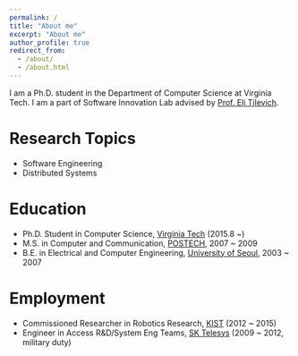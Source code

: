 ```yaml
---
permalink: /
title: "About me"
excerpt: "About me"
author_profile: true
redirect_from: 
  - /about/
  - /about.html
---
```


I am a Ph.D. student in the Department of Computer Science at Virginia Tech. I am a part of Software Innovation Lab advised by [Prof. Eli Tilevich](http://people.cs.vt.edu/~tilevich/).

Research Topics
======
  - Software Engineering
  - Distributed Systems

Education
======

  - Ph.D. Student in Computer Science, [Virginia Tech](https://vt.edu/) (2015.8 ~)
  - M.S. in Computer and Communication, [POSTECH](http://www.postech.ac.kr/eng/), 2007 ~ 2009
  - B.E. in Electrical and Computer Engineering, [University of Seoul](https://uos.ac.kr), 2003 ~ 2007


Employment
======

  - Commissioned Researcher in Robotics Research, [KIST](https://www.kist.re.kr/kist_web/main/) (2012 ~ 2015)
  - Engineer in Access R&D/System Eng Teams, [SK Telesys](http://www.sktelesys.com/eng/) (2009 ~ 2012, military duty)
